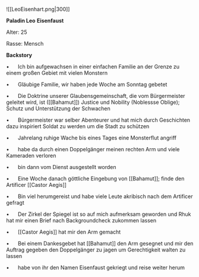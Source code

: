 ![[LeoEisenhart.png|300]]

**Paladin Leo** **Eisenfaust**

Alter: 25

Rasse: Mensch

**Backstory**

•      Ich bin aufgewachsen in einer einfachen Familie an der Grenze zu einem großen Gebiet mit vielen Monstern

•      Gläubige Familie, wir haben jede Woche am Sonntag gebetet

•      Die Doktrine unserer Glaubensgemeinschaft, die vom Bürgermeister geleitet wird, ist ([[Bahamut]]) Justice und Nobility (Noblessse Oblige); Schutz und Unterstützung der Schwachen

•      Bürgermeister war selber Abenteurer und hat mich durch Geschichten dazu inspiriert Soldat zu werden um die Stadt zu schützen

•      Jahrelang ruhige Wache bis eines Tages eine Monsterflut angriff

•      habe da durch einen Doppelgänger meinen rechten Arm und viele Kameraden verloren

•      bin dann vom Dienst ausgestellt worden

•      Eine Woche danach göttliche Eingebung von [[Bahamut]]; finde den Artificer [[Castor Aegis]]

•      Bin viel herumgereist und habe viele Leute akribisch nach dem Artificer gefragt

•      Der Zirkel der Spiegel ist so auf mich aufmerksam geworden und Rhuk hat mir einen Brief nach Backgroundcheck zukommen lassen

•      [[Castor Aegis]] hat mir den Arm gemacht

•      Bei einem Dankesgebet hat [[Bahamut]] den Arm gesegnet und mir den Auftrag gegeben den Doppelgänger zu jagen um Gerechtigkeit walten zu lassen

•      habe von ihr den Namen Eisenfaust gekriegt und reise weiter herum